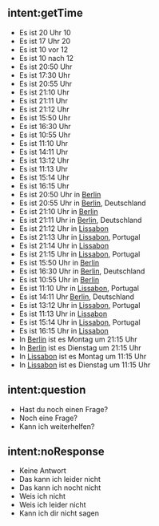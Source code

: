 ## intent:getTime
- Es ist 20 Uhr 10 
- Es ist 17 Uhr 20 
- Es ist 10 vor 12
- Es ist 10 nach 12
- Es ist 20:50 Uhr
- Es ist 17:30 Uhr 
- Es ist 20:55 Uhr
- Es ist 21:10 Uhr 
- Es ist 21:11 Uhr 
- Es ist 21:12 Uhr 
- Es ist 15:50 Uhr
- Es ist 16:30 Uhr 
- Es ist 10:55 Uhr
- Es ist 11:10 Uhr 
- Es ist 14:11 Uhr 
- Es ist 13:12 Uhr 
- Es ist 11:13 Uhr 
- Es ist 15:14 Uhr 
- Es ist 16:15 Uhr 
- Es ist 20:50 Uhr in [Berlin](city)
- Es ist 20:55 Uhr in [Berlin](city), Deutschland
- Es ist 21:10 Uhr in [Berlin](city)
- Es ist 21:11 Uhr in [Berlin](city), Deutschland
- Es ist 21:12 Uhr in [Lissabon](city)
- Es ist 21:13 Uhr in [Lissabon](city), Portugal
- Es ist 21:14 Uhr in [Lissabon](city)
- Es ist 21:15 Uhr in [Lissabon](city), Portugal
- Es ist 15:50 Uhr in [Berlin](city)
- Es ist 16:30 Uhr in [Berlin](city), Deutschland
- Es ist 10:55 Uhr in [Berlin](city)
- Es ist 11:10 Uhr in [Lissabon](city), Portugal
- Es ist 14:11 Uhr [Berlin](city), Deutschland
- Es ist 13:12 Uhr in [Lissabon](city), Portugal
- Es ist 11:13 Uhr in [Lissabon](city)
- Es ist 15:14 Uhr in [Lissabon](city), Portugal
- Es ist 16:15 Uhr in [Lissabon](city)
- In [Berlin](city) ist es Montag um 21:15 Uhr
- In [Berlin](city) ist es Dienstag um 21:15 Uhr
- In [Lissabon](city) ist es Montag um 11:15 Uhr
- In [Lissabon](city) ist es Dienstag um 11:15 Uhr

## intent:question
- Hast du noch einen Frage? 
- Noch eine Frage? 
- Kann ich weiterhelfen? 

## intent:noResponse
- Keine Antwort
- Das kann ich leider nicht
- Das kann ich nocht nicht 
- Weis ich nicht 
- Weis ich leider nicht 
- Kann ich dir nicht sagen
